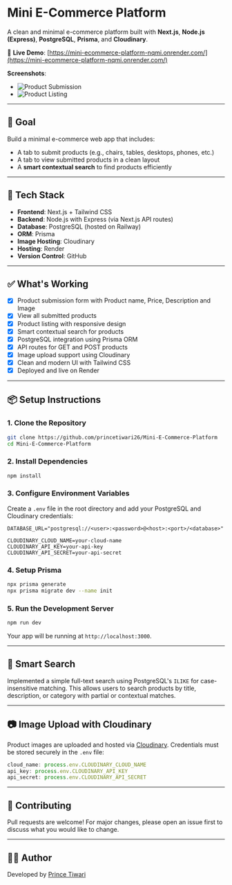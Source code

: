# Mini E-Commerce Platform

A clean and minimal e-commerce platform built with **Next.js**, **Node.js (Express)**, **PostgreSQL**, **Prisma**, and **Cloudinary**.

🔗 **Live Demo**: [https://mini-ecommerce-platform-nqmi.onrender.com/](https://mini-ecommerce-platform-nqmi.onrender.com/)

**Screenshots**:
- ![Product Submission](https://imagizer.imageshack.com/img923/3807/hbwRYO.png)
- ![Product Listing]()

---

## 🚀 Goal

Build a minimal e-commerce web app that includes:
- A tab to submit products (e.g., chairs, tables, desktops, phones, etc.)
- A tab to view submitted products in a clean layout
- A **smart contextual search** to find products efficiently

---

## 🧱 Tech Stack

- **Frontend**: Next.js + Tailwind CSS
- **Backend**: Node.js with Express (via Next.js API routes)
- **Database**: PostgreSQL (hosted on Railway)
- **ORM**: Prisma
- **Image Hosting**: Cloudinary
- **Hosting**: Render
- **Version Control**: GitHub

---

## ✅ What's Working

- [x] Product submission form with Product name, Price, Description and Image
- [x] View all submitted products
- [x] Product listing with responsive design
- [x] Smart contextual search for products
- [x] PostgreSQL integration using Prisma ORM
- [x] API routes for GET and POST products
- [x] Image upload support using Cloudinary
- [x] Clean and modern UI with Tailwind CSS
- [x] Deployed and live on Render

---

## 📦 Setup Instructions

### 1. Clone the Repository

```bash
git clone https://github.com/princetiwari26/Mini-E-Commerce-Platform
cd Mini-E-Commerce-Platform
```

### 2. Install Dependencies

```bash
npm install
```

### 3. Configure Environment Variables

Create a `.env` file in the root directory and add your PostgreSQL and Cloudinary credentials:

```env
DATABASE_URL="postgresql://<user>:<password>@<host>:<port>/<database>"

CLOUDINARY_CLOUD_NAME=your-cloud-name
CLOUDINARY_API_KEY=your-api-key
CLOUDINARY_API_SECRET=your-api-secret
```

### 4. Setup Prisma

```bash
npx prisma generate
npx prisma migrate dev --name init
```

### 5. Run the Development Server

```bash
npm run dev
```

Your app will be running at `http://localhost:3000`.

---

## 🧠 Smart Search

Implemented a simple full-text search using PostgreSQL's `ILIKE` for case-insensitive matching. This allows users to search products by title, description, or category with partial or contextual matches.

---

## 📷 Image Upload with Cloudinary

Product images are uploaded and hosted via [Cloudinary](https://cloudinary.com/). Credentials must be stored securely in the `.env` file:

```js
cloud_name: process.env.CLOUDINARY_CLOUD_NAME
api_key: process.env.CLOUDINARY_API_KEY
api_secret: process.env.CLOUDINARY_API_SECRET
```

---

## 🤝 Contributing

Pull requests are welcome! For major changes, please open an issue first to discuss what you would like to change.

---

## 🙋‍♂️ Author

Developed by [Prince Tiwari](https://github.com/princetiwari26)
